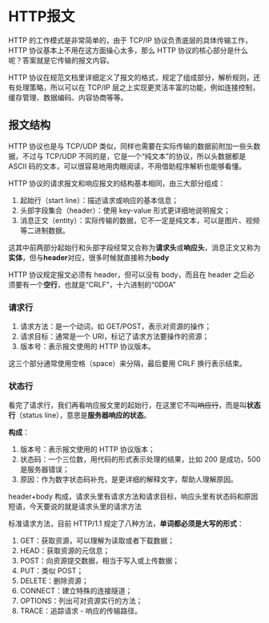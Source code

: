# HTTP报文

HTTP 的工作模式是非常简单的，由于 TCP/IP 协议负责底层的具体传输工作，HTTP 协议基本上不用在这方面操心太多，那么 HTTP 协议的核心部分是什么呢？答案就是它传输的报文内容。

HTTP 协议在规范文档里详细定义了报文的格式，规定了组成部分，解析规则，还有处理策略，所以可以在 TCP/IP 层之上实现更灵活丰富的功能，例如连接控制，缓存管理、数据编码、内容协商等等。

## 报文结构

HTTP 协议也是与 TCP/UDP 类似，同样也需要在实际传输的数据前附加一些头数据，不过与 TCP/UDP 不同的是，它是一个“纯文本”的协议，所以头数据都是 ASCII 码的文本，可以很容易地用肉眼阅读，不用借助程序解析也能够看懂。

HTTP 协议的请求报文和响应报文的结构基本相同，由三大部分组成：

1. 起始行（start line）：描述请求或响应的基本信息；
2. 头部字段集合（header）：使用 key-value 形式更详细地说明报文；
3. 消息正文（entity）：实际传输的数据，它不一定是纯文本，可以是图片、视频等二进制数据。

这其中前两部分起始行和头部字段经常又合称为**请求头**或**响应头**，消息正文又称为**实体**，但与**header**对应，很多时候就直接称为**body**

HTTP 协议规定报文必须有 header，但可以没有 body，而且在 header 之后必须要有一个**空行**，也就是“CRLF”，十六进制的“0D0A”

### 请求行

1. 请求方法：是一个动词，如 GET/POST，表示对资源的操作；
2. 请求目标：通常是一个 URI，标记了请求方法要操作的资源；
3. 版本号：表示报文使用的 HTTP 协议版本。

这三个部分通常使用空格（space）来分隔，最后要用 CRLF 换行表示结束。

### 状态行

看完了请求行，我们再看响应报文里的起始行，在这里它不叫~~响应行~~，而是叫**状态行**（status line），意思是**服务器响应的状态**。

**构成**：

1. 版本号：表示报文使用的 HTTP 协议版本；
2. 状态码：一个三位数，用代码的形式表示处理的结果，比如 200 是成功，500 是服务器错误；
3. 原因：作为数字状态码补充，是更详细的解释文字，帮助人理解原因。

header+body 构成，请求头里有请求方法和请求目标，响应头里有状态码和原因短语，今天要说的就是请求头里的请求方法

标准请求方法，目前 HTTP/1.1 规定了八种方法，**单词都必须是大写的形式**：

1. GET：获取资源，可以理解为读取或者下载数据；
2. HEAD：获取资源的元信息；
3. POST：向资源提交数据，相当于写入或上传数据；
4. PUT：类似 POST；
5. DELETE：删除资源；
6. CONNECT：建立特殊的连接隧道；
7. OPTIONS：列出可对资源实行的方法；
8. TRACE：追踪请求 - 响应的传输路径。
